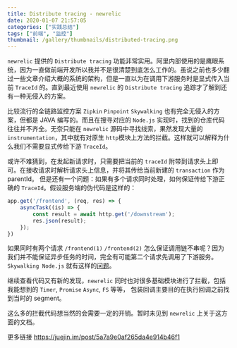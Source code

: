 ```yaml
---
title: Distribute tracing - newrelic
date: 2020-01-07 21:57:05
categories: ["实践总结"]
tags: ["前端", "监控"]
thumbnail: /gallery/thumbnails/distributed-tracing.png
---
```


`newrelic` 提供的 `Distribute tracing` 功能非常实用。阿里内部使用的是鹰眼系统，因为一直做前端开发所以我并不是很清楚到底怎么工作的。虽说之前也多少翻过一些文章介绍大概的系统的架构，但是一直以为在调用下游服务时是显式传入当前 `TraceId` 的。直到最近使用 `newrelic` 的 `Distribute tracing` 追踪才了解到还有一种无侵入的方案。

比较流行的全链路监控方案 `Zipkin` `Pinpoint` `Skywalking` 也有完全无侵入的方案，但都是 JAVA 编写的。而且在搜寻对应的 `Node.js` 实现时，找到的仓库代码往往并不齐全。无奈只能在 `newrelic` 源码中寻找线索，果然发现大量的 `instrumentation`，其中就有对原生 `http`模块上方法的拦截。这样就可以解释为什么我们不需要显式传给下游 `TraceId`。

或许不难猜到，在发起新请求时，只需要把当前的 `traceId` 附带到请求头上即可。在接收请求时解析请求头上信息，并将其传给当前新建的 `transaction` 作为 parentId。
但是还有一个问题：如果有多个请求同时处理，如何保证传给下游正确的 `TraceId`。假设服务端的伪代码是这样的：

```js
app.get('/frontend', (req, res) => {
    asyncTask((is) => {
        const result = await http.get('/downstream');
        res.json(result);
    });
})
```

如果同时有两个请求 `/frontend(1)` `/frontend(2)` 怎么保证调用链不串呢？因为我们并不能保证异步任务的时间，完全有可能第二个请求先调用了下游服务。 `Skywalking Node.js` 就有这样的[问题](https://github.com/SkyAPM/SkyAPM-nodejs/issues/83)。

继续查看代码又有新的发现，`newrelic` 同时也对很多基础模块进行了拦截，包括我能想到的 `Timer`, `Promise` `Async`, `FS` 等等， 包装回调主要目的在执行回调之前找到当时的 segment。


这么多的拦截代码想当然的会需要一定的开销。暂时未见到 `newrelic` 上关于这方面的文档。


更多链接
https://juejin.im/post/5a7a9e0af265da4e914b46f1